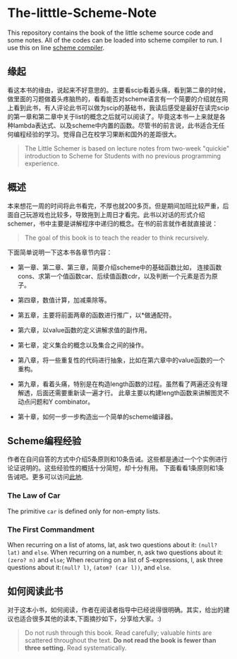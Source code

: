 # The-litttle-Scheme-Note
This repository contains the book of the little scheme source code and some notes. All of the codes can be loaded into scheme compiler to run. I use this on line [scheme compiler](https://repl.it/).

## 缘起
看这本书的缘由，说起来不好意思的。主要看scip看着头痛，看到第二章的时候，做里面的习题做着头疼脑热的，看看能否对scheme语言有一个简要的介绍就在网上看到此书，有人评论此书可以做为scip的基础书，我读后感受是最好在读完scip的第一章和第二章中关于list的概念之后就可以阅读了。毕竟这本书一上来就是各种lambda表达式、以及scheme中内置的函数。尽管书的前言说，此书适合无任何编程经验的学习。觉得自己在校学习果断和国外的差距很大。

> The Little Schemer is based on lecture notes from two-week "quickie"
> introduction 
to Scheme for Students with no previous programming experience.

## 概述
本来想花一周的时间将此书看完，不厚也就200多页。但是期间加班比较严重，后面自己玩游戏也比较多，导致拖到上周日才看完。此书以对话的形式介绍schemer，书中主要是讲解程序中递归的概念。在书的前言就作者就直接说：

> The goal of this book is to teach the reader to think recursively. 


下面简单说明一下这本书各章节内容：

- 第一章、第二章、第三章，简要介绍scheme中的基础函数比如，
连接函数cons、求第一个值函数car、后续值函数cdr，以及判断一个元素是否为原子。

- 第四章，数值计算，加减乘除等。

- 第五章，主要将前面两章的函数进行推广，以*做通配符。
- 第六章，以value函数的定义讲解求值的副作用。
- 第七章，定义集合的概念以及集合之间的操作。
- 第八章，将一些重复性的代码进行抽象，比如在第六章中的value函数的一个重构。

- 第九章，看着头痛，特别是在构造length函数的过程。虽然看了两遍还没有理解透，后面还需要重新读一遍才行。
此章主要以构建length函数来讲解图灵不动点问题和Y combinator。

- 第十章，如何一步一步构造出一个简单的scheme编译器。

## Scheme编程经验
作者在自问自答的方式中介绍5条原则和10条告诫。这些都是通过一个个实例进行论证说明的。这些经验性的概括十分简短，却十分有用。
下面看看1条原则和1条告诫吧。更多可以访问[此地](https://github.com/CloudFeng/The-litttle-Scheme-Note/blob/master/5RulesAnd10Comandments.md).

### The Law of Car
The primitive `car` is defined only for non-empty lists.

### The First Commandment
When recurring on a list of atoms, lat, ask two questions about it: `(null?
lat)` and `else`.
When recurring on a number, n, ask two questions about it:`(zero? n)` and
`else`;
When recurring on a list of S-expressions, l, ask three questions about
it:`(null? l)`,
 `(atom? (car l))`, and `else`.


## 如何阅读此书
对于这本小书，如何阅读，作者在阅读者指导中已经说得很明确。其实，给出的建议也适合很多其他的读本,下面摘抄如下，分享给大家。:)

> Do not rush through this book. Read carefully; valuable hints are scattered
> throughout the text. 
**Do not read the book is fewer than three setting.** Read systematically.
